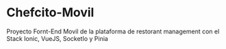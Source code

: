 # Chefcito-Movil
Proyecto Fornt-End Movil de la plataforma de restorant management con el Stack Ionic, VueJS, SocketIo y Pinia 
